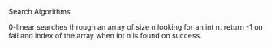 Search Algorithms

0-linear
searches through an array of size n looking for an int n.
return -1 on fail and index of the array when int n is found on success.
